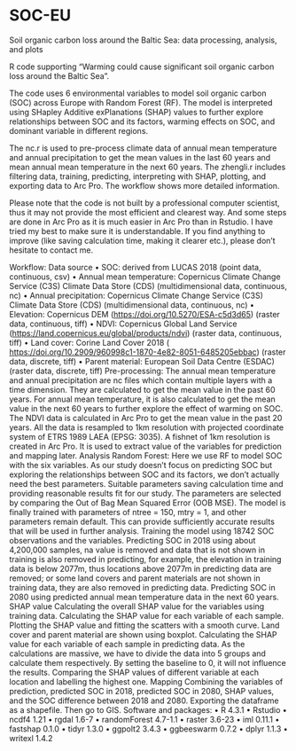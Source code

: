 # SOC-EU
Soil organic carbon loss around the Baltic Sea: data processing, analysis, and plots

R code supporting “Warming could cause significant soil organic carbon loss around the Baltic Sea”.

The code uses 6 environmental variables to model soil organic carbon (SOC) across Europe with Random Forest (RF). The model is interpreted using SHapley Additive exPlanations (SHAP) values to further explore relationships between SOC and its factors, warming effects on SOC, and dominant variable in different regions.

The nc.r is used to pre-process climate data of annual mean temperature and annual precipitation to get the mean values in the last 60 years and mean annual mean temperature in the next 60 years. The zhengli.r includes filtering data, training, predicting, interpreting with SHAP, plotting, and exporting data to Arc Pro. The workflow shows more detailed information.

Please note that the code is not built by a professional computer scientist, thus it may not provide the most efficient and clearest way. And some steps are done in Arc Pro as it is much easier in Arc Pro than in Rstudio. I have tried my best to make sure it is understandable. If you find anything to improve (like saving calculation time, making it clearer etc.), please don’t hesitate to contact me.

Workflow:
Data source
•	SOC: derived from LUCAS 2018 (point data, continuous, csv)
•	Annual mean temperature: Copernicus Climate Change Service (C3S) Climate Data Store (CDS) (multidimensional data, continuous, nc)
•	Annual precipitation: Copernicus Climate Change Service (C3S) Climate Data Store (CDS) (multidimensional data, continuous, nc)
•	Elevation: Copernicus DEM (https://doi.org/10.5270/ESA-c5d3d65) (raster data, continuous, tiff)
•	NDVI: Copernicus Global Land Service (https://land.copernicus.eu/global/products/ndvi) (raster data, continuous, tiff) 
•	Land cover: Corine Land Cover 2018 ( https://doi.org/10.2909/960998c1-1870-4e82-8051-6485205ebbac) (raster data, discrete, tiff)
•	Parent material: European Soil Data Centre (ESDAC) (raster data, discrete, tiff)
Pre-processing:
The annual mean temperature and annual precipitation are nc files which contain multiple layers with a time dimension. They are calculated to get the mean value in the past 60 years. For annual mean temperature, it is also calculated to get the mean value in the next 60 years to further explore the effect of warming on SOC. The NDVI data is calculated in Arc Pro to get the mean value in the past 20 years. All the data is resampled to 1km resolution with projected coordinate system of ETRS 1989 LAEA (EPSG: 3035).
A fishnet of 1km resolution is created in Arc Pro. It is used to extract value of the variables for prediction and mapping later.
Analysis
Random Forest: 
Here we use RF to model SOC with the six variables. As our study doesn’t focus on predicting SOC but exploring the relationships between SOC and its factors, we don’t actually need the best parameters. Suitable parameters saving calculation time and providing reasonable results fit for our study. The parameters are selected by comparing the Out of Bag Mean Squared Error (OOB MSE). The model is finally trained with parameters of ntree = 150, mtry = 1, and other parameters remain default. This can provide sufficiently accurate results that will be used in further analysis.
Training the model using 18742 SOC observations and the variables.
Predicting SOC in 2018 using about 4,200,000 samples, na value is removed and data that is not shown in training is also removed in predicting, for example, the elevation in training data is below 2077m, thus locations above 2077m in predicting data are removed; or some land covers and parent materials are not shown in training data, they are also removed in predicting data.
Predicting SOC in 2080 using predicted annual mean temperature data in the next 60 years.
SHAP value
Calculating the overall SHAP value for the variables using training data.
Calculating the SHAP value for each variable of each sample.
Plotting the SHAP value and fitting the scatters with a smooth curve. Land cover and parent material are shown using boxplot.
Calculating the SHAP value for each variable of each sample in predicting data. As the calculations are massive, we have to divide the data into 5 groups and calculate them respectively. By setting the baseline to 0, it will not influence the results.
Comparing the SHAP values of different variable at each location and labelling the highest one.
Mapping
Combining the variables of prediction, predicted SOC in 2018, predicted SOC in 2080, SHAP values, and the SOC difference between 2018 and 2080. Exporting the dataframe as a shapefile. Then go to GIS.
Software and packages:
•	R 4.3.1
•	Rstudio
•	ncdf4 1.21
•	rgdal 1.6-7
•	randomForest 4.7-1.1
•	raster 3.6-23
•	iml 0.11.1
•	fastshap 0.1.0
•	tidyr 1.3.0
•	ggpolt2 3.4.3
•	ggbeeswarm 0.7.2
•	dplyr 1.1.3
•	writexl 1.4.2







